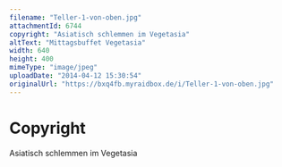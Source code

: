 ```yaml
---
filename: "Teller-1-von-oben.jpg"
attachmentId: 6744
copyright: "Asiatisch schlemmen im Vegetasia"
altText: "Mittagsbuffet Vegetasia"
width: 640
height: 400
mimeType: "image/jpeg"
uploadDate: "2014-04-12 15:30:54"
originalUrl: "https://bxq4fb.myraidbox.de/i/Teller-1-von-oben.jpg"
---
```


# Copyright

Asiatisch schlemmen im Vegetasia
